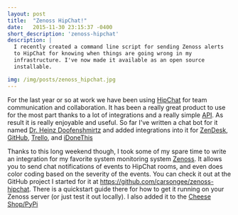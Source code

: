```yaml
---
layout: post
title:  "Zenoss HipChat!"
date:   2015-11-30 23:15:37 -0400
short_description: 'zenoss-hipchat'
description: |
  I recently created a command line script for sending Zenoss alerts
  to HipChat for knowing when things are going wrong in my
  infrastructure. I've now made it available as an open source
  installable.

img: /img/posts/zenoss_hipchat.jpg
---
```


For the last year or so at work we have been using
[HipChat](https://hipchat.com) for team communication and
collaboration.  It has been a really great product to use for the most
part thanks to a lot of integrations and a really simple
[API](https://www.hipchat.com/docs/api").  As result it is really
enjoyable and useful.  So far I've written a chat bot for it named
[Dr. Heinz Doofenshmirtz](https://github.com/mitodl/doof) and added
integrations into it for [ZenDesk](https://zendesk.com),
[GitHub](https://github.com), [Trello](https://trello.com), and
[iDoneThis](https://idonethis.com)

Thanks to this long weekend though, I took some of my spare time to
write an integration for my favorite system monitoring system
[Zenoss](https://zenoss.com).  It allows you to send chat
notifications of events to HipChat rooms, and even does color coding
based on the severity of the events.  You can check it out at the
GitHub project I started for it at
https://github.com/carsongee/zenoss-hipchat.  There is a quickstart
guide there for how to get it running on your Zenoss server (or just
test it out locally).  I also added it to the
[Cheese Shop/PyPi](https://pypi.python.org/pypi/zenoss-hipchat)
